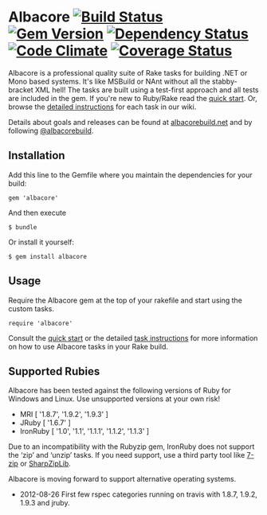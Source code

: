 # Albacore [![Build Status](https://secure.travis-ci.org/Albacore/albacore.png?branch=dev)](http://travis-ci.org/Albacore/albacore) [![Gem Version](https://badge.fury.io/rb/albacore.png)](http://badge.fury.io/rb/albacore) [![Dependency Status](https://gemnasium.com/Albacore/albacore.png)](https://gemnasium.com/Albacore/albacore) [![Code Climate](https://codeclimate.com/github/Albacore/albacore.png)](https://codeclimate.com/github/Albacore/albacore) [![Coverage Status](https://coveralls.io/repos/Albacore/albacore/badge.png)](https://coveralls.io/r/Albacore/albacore)

Albacore is a professional quality suite of Rake tasks for building .NET or Mono based systems. It's like MSBuild or NAnt without all the stabby-bracket XML hell! The tasks are built using a test-first approach and all tests are included in the gem. If you're new to Ruby/Rake read the [quick start][2]. Or, browse the [detailed instructions][1] for each task in our wiki. 

Details about goals and releases can be found at [albacorebuild.net](http://albacorebuild.net) and by following [@albacorebuild](https://twitter.com/albacorebuild).

## Installation

Add this line to the Gemfile where you maintain the dependencies for your build:

    gem 'albacore'

And then execute

    $ bundle
    
Or install it yourself:

    $ gem install albacore

## Usage

Require the Albacore gem at the top of your rakefile and start using the custom tasks. 

    require 'albacore'

Consult the [quick start][3] or the detailed [task instructions][2] for more information on how to use Albacore tasks in your Rake build.

## Supported Rubies

Albacore has been tested against the following versions of Ruby for Windows and Linux. Use unsupported versions at your own risk!

* MRI [ '1.8.7', '1.9.2', '1.9.3' ]
* JRuby [ '1.6.7' ]
* IronRuby [ '1.0', '1.1', '1.1.1', '1.1.2', '1.1.3' ]

Due to an incompatibility with the Rubyzip gem, IronRuby does not support the ‘zip’ and ‘unzip’ tasks. If you need support, use a third party tool like [7-zip](http://7-zip.org) or [SharpZipLib](http://sharpdevelop.net/OpenSource/SharpZipLib/).

Albacore is moving forward to support alternative operating systems. 

 * 2012-08-26 First few rspec categories running on travis with 1.8.7, 1.9.2, 1.9.3 and jruby.


 [1]: https://github.com/Albacore/albacore/wiki
 [2]: https://github.com/Albacore/albacore/wiki#rake-quick-start
 [3]: https://github.com/Albacore/albacore/wiki#albacore-quick-start
